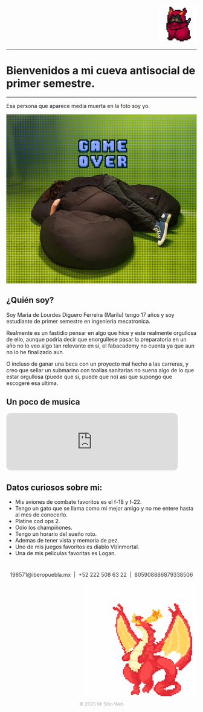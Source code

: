 


<div style="text-align:right;">
  <img src="recursos/imgs/dmn.png" alt="pixelart" width="100">
</div>

---

# Bienvenidos a mi cueva antisocial de primer semestre.

---




Esa persona que aparece media muerta en la foto soy yo.


![foto de mi](recursos/imgs/yo.jpeg)

## ¿Quién soy?

Soy Maria de Lourdes Diguero Ferreira (Marilu) tengo 17 años y soy estudiante de primer semestre en ingenieria mecatronica.

Realmente es un fastidio pensar en algo que hice y este realmente orgullosa de ello, aunque podria decir que enorgullese pasar la preparatoria en un año no lo veo algo tan relevante en si, el fabacademy no cuenta ya que aun no lo he finalizado aun.

O incluso de ganar una beca con un proyecto mal hecho a las carreras, y creo que sellar un submarino con toallas sanitarias no suena algo de lo que estar orgullosa (puede que si, puede que no) asi que supongo que escogeré esa ultima.

## Un poco de musica


<iframe data-testid="embed-iframe" style="border-radius:12px" src="https://open.spotify.com/embed/playlist/2Rj1m5zPa8UAmzFcJ3fPcw?utm_source=generator&theme=0" width="90%" height="152" frameBorder="0" allowfullscreen="" allow="autoplay; clipboard-write; encrypted-media; fullscreen; picture-in-picture" loading="lazy"></iframe>



## Datos curiosos sobre mi:  
- Mis aviones de combate favoritos es el f-18 y f-22.
- Tengo un gato que se llama como mi mejor amigo y no me entere hasta al mes de conocerlo.
- Platine cod ops 2.
- Odio los champiñones.
- Tengo un horario del sueño roto.
- Ademas de tener vista y memoria de pez.
- Uno de mis juegos favoritos es diablo VI/inmortal.
- Una de mis peliculas favoritas es Logan.



<div style="text-align:center; font-size:14px; margin-top:40px; opacity:0.9;">

  <p>
    <i class="fas fa-envelope"></i> 198571@iberopuebla.mx &nbsp;|&nbsp;
    <i class="fas fa-phone"></i> +52 222 508 63 22 &nbsp;|&nbsp;
    <i class="fab fa-discord"></i> 805908886879338506
  </p>

<div style="text-align:right;">
  <img src="recursos/imgs/dragon.png" alt="pixelart" width="300">
</div>
  
  <p style="margin-top:10px; font-size:12px; color:#aaa;">
    © 2025 Mi Sitio Web
  </p>

</div>
